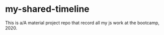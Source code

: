 # my-shared-timeline
This is a/A material project repo that record all my js work at the bootcamp, 2020. 
